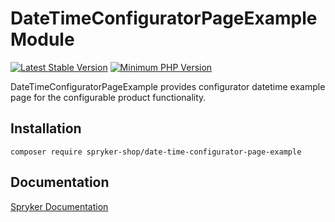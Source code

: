 # DateTimeConfiguratorPageExample Module
[![Latest Stable Version](https://poser.pugx.org/spryker-shop/date-time-configurator-page-example/v/stable.svg)](https://packagist.org/packages/spryker-shop/date-time-configurator-page-example)
[![Minimum PHP Version](https://img.shields.io/badge/php-%3E%3D%207.4-8892BF.svg)](https://php.net/)

DateTimeConfiguratorPageExample provides configurator datetime example page for the configurable product functionality.

## Installation

```
composer require spryker-shop/date-time-configurator-page-example
```

## Documentation

[Spryker Documentation](https://docs.spryker.com)
